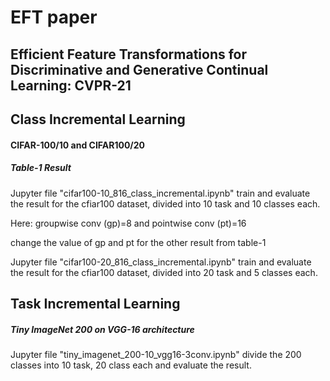 # EFT paper
## Efficient Feature Transformations for Discriminative and Generative Continual Learning: CVPR-21


## Class Incremental Learning
#### CIFAR-100/10 and CIFAR100/20

##### Table-1 Result
Jupyter file "cifar100-10_816_class_incremental.ipynb" train and evaluate the result for the cfiar100 dataset, divided into 10 task and 10 classes each.

Here: groupwise conv (gp)=8 and pointwise conv (pt)=16

change the value of gp and pt for the other result from table-1


Jupyter file "cifar100-20_816_class_incremental.ipynb" train and evaluate the result for the cfiar100 dataset, divided into 20 task and 5 classes each.




## Task Incremental Learning 
##### Tiny ImageNet 200 on VGG-16 architecture

Jupyter file "tiny_imagenet_200-10_vgg16-3conv.ipynb" divide the 200 classes into 10 task, 20 class each and evaluate the result.

